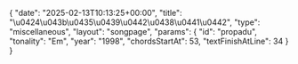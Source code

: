 {
    "date": "2025-02-13T10:13:25+00:00",
    "title": "\u0424\u043b\u0435\u0439\u0442\u0438\u0441\u0442",
    "type": "miscellaneous",
    "layout": "songpage",
    "params": {
        "id": "propadu",
        "tonality": "Em",
        "year": "1998",
        "chordsStartAt": 53,
        "textFinishAtLine": 34
    }
}